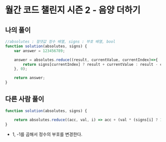# 월간 코드 챌린지 시즌 2 - 음양 더하기

## 나의 풀이

```js
//absolutes : 절댓값 정수 배열, signs : 부호 배열, bool
function solution(absolutes, signs) {
    var answer = 123456789;

    answer = absolutes.reduce((result, currentValue, currentIndex)=>{
        return signs[currentIndex] ? result + currentValue : result - currentValue;
    }, 0);

    return answer;
}
```



## 다른 사람 풀이

```js
function solution(absolutes, signs) {

    return absolutes.reduce((acc, val, i) => acc + (val * (signs[i] ? 1 : -1)), 0);
}
```

- 1, -1를 곱해서 정수의 부호를 변경한다.



